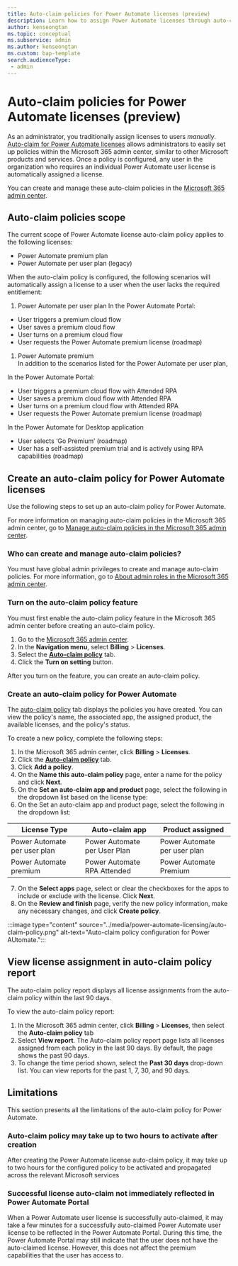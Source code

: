 ```yaml
---
title: Auto-claim policies for Power Automate licenses (preview)
description: Learn how to assign Power Automate licenses through auto-claim policies.
author: kenseongtan
ms.topic: conceptual
ms.subservice: admin
ms.author: kenseongtan
ms.custom: bap-template
search.audienceType: 
 - admin
---
```


# Auto-claim policies for Power Automate licenses (preview)
As an administrator, you traditionally assign licenses to users _manually_. [Auto-claim for Power Automate licenses](/microsoft-365/commerce/licenses/manage-auto-claim-policies) allows administrators to easily set up policies within the Microsoft 365 admin center, similar to other Microsoft products and services. Once a policy is configured, any user in the organization who requires an individual Power Automate user license is automatically assigned a license.

You can create and manage these auto-claim policies in the [Microsoft 365 admin center](https://go.microsoft.com/fwlink/?linkid=2259913).

## Auto-claim policies scope
The current scope of Power Automate license auto-claim policy applies to the following licenses:
- Power Automate premium plan
- Power Automate per user plan (legacy)

When the auto-claim policy is configured, the following scenarios will automatically assign a license to a user when the user lacks the required entitlement:

1. Power Automate per user plan
In the Power Automate Portal:
- User triggers a premium cloud flow
- User saves a premium cloud flow
- User turns on a premium cloud flow
- User requests the Power Automate premium license (roadmap)

1. Power Automate premium	
In addition to the scenarios listed for the Power Automate per user plan,

In the Power Automate Portal:
- User triggers a premium cloud flow with Attended RPA
- User saves a premium cloud flow with Attended RPA
- User turns on a premium cloud flow with Attended RPA
- User requests the Power Automate premium license (roadmap)

In the Power Automate for Desktop application
- User selects ‘Go Premium’ (roadmap)
- User has a self-assisted premium trial and is actively using RPA capabilities (roadmap)

## Create an auto-claim policy for Power Automate licenses
Use the following steps to set up an auto-claim policy for Power Automate.

For more information on managing auto-claim policies in the Microsoft 365 admin center, go to [Manage auto-claim policies in the Microsoft 365 admin center](/microsoft-365/commerce/licenses/manage-auto-claim-policies).

### Who can create and manage auto-claim policies?
You must have global admin privileges to create and manage auto-claim policies. For more information, go to [About admin roles in the Microsoft 365 admin center](/microsoft-365/admin/add-users/about-admin-roles).

### Turn on the auto-claim policy feature
You must first enable the auto-claim policy feature in the Microsoft 365 admin center before creating an auto-claim policy.

1.	Go to the [Microsoft 365 admin center](https://go.microsoft.com/fwlink/?linkid=2259913).
1.	In the **Navigation menu**, select **Billing** > **Licenses**.
1.	Select the [**Auto-claim policy**](https://admin.microsoft.com/adminportal/home?#/licenses/autoclaimpolicies) tab.
1.	Click the **Turn on setting** button.

After you turn on the feature, you can create an auto-claim policy.

### Create an auto-claim policy for Power Automate
The [auto-claim policy](https://admin.microsoft.com/adminportal/home?#/licenses/autoclaimpolicies) tab displays the policies you have created. You can view the policy's name, the associated app, the assigned product, the available licenses, and the policy's status. 

To create a new policy, complete the following steps:
1.	In the Microsoft 365 admin center, click **Billing** > **Licenses**.
2.	Click the [**Auto-claim policy**](https://admin.microsoft.com/adminportal/home?#/licenses/autoclaimpolicies) tab.
3.	Click **Add a policy**.
4.	On the **Name this auto-claim policy** page, enter a name for the policy and click **Next**.
5.	On the **Set an auto-claim app and product** page, select the following in the dropdown list based on the license type: 
6.	On the Set an auto-claim app and product page, select the following in the dropdown list:

| License Type | Auto-claim app | Product assigned |
|--------------|----------------|------------------|
| Power Automate per user plan | Power Automate per User Plan | Power Automate per user plan |
| Power Automate premium | Power Automate RPA Attended | Power Automate Premium |

7.	On the **Select apps** page, select or clear the checkboxes for the apps to include or exclude with the license.	Click **Next**.
8.	On the **Review and finish** page, verify the new policy information, make any necessary changes, and click **Create policy**.

:::image type="content" source="../media/power-automate-licensing/auto-claim-policy.png" alt-text="Auto-claim policy configuration for Power AUtomate.":::
 

## View license assignment in auto-claim policy report
The auto-claim policy report displays all license assignments from the auto-claim policy within the last 90 days.

To view the auto-claim policy report:
1.	In the Microsoft 365 admin center, click **Billing** > **Licenses**, then select the **Auto-claim policy** tab
1.	Select **View report**. The Auto-claim policy report page lists all licenses assigned from each policy in the last 90 days. By default, the page shows the past 90 days.
1.	To change the time period shown, select the **Past 30 days** drop-down list. You can view reports for the past 1, 7, 30, and 90 days.

## Limitations
This section presents all the limitations of the auto-claim policy for Power Automate.

### Auto-claim policy may take up to two hours to activate after creation
After creating the Power Automate license auto-claim policy, it may take up to two hours for the configured policy to be activated and propagated across the relevant Microsoft services

### Successful license auto-claim not immediately reflected in Power Automate Portal
When a Power Automate user license is successfully auto-claimed, it may take a few minutes for a successfully auto-claimed Power Automate user license to be reflected in the Power Automate Portal. During this time, the Power Automate Portal may still indicate that the user does not have the auto-claimed license. However, this does not affect the premium capabilities that the user has access to.

